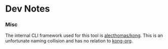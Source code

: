 # Dev Notes

### Misc

The internal CLI framework used for this tool is [alecthomas/kong](https://github.com/alecthomas/kong).
This is an unfortunate naming collision and has no relation to [kong-org](https://github.com/kong-org).

